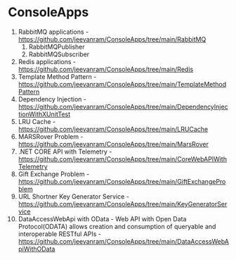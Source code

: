 # ConsoleApps
1) RabbitMQ applications - https://github.com/jeevanram/ConsoleApps/tree/main/RabbitMQ
    1) RabbitMQPublisher 
    2) RabbitMQSubscriber 
2) Redis applications - https://github.com/jeevanram/ConsoleApps/tree/main/Redis
3) Template Method Pattern - https://github.com/jeevanram/ConsoleApps/tree/main/TemplateMethodPattern
4) Dependency Injection - https://github.com/jeevanram/ConsoleApps/tree/main/DependencyInjectionWithXUnitTest
5) LRU Cache - https://github.com/jeevanram/ConsoleApps/tree/main/LRUCache
6) MARSRover Problem - https://github.com/jeevanram/ConsoleApps/tree/main/MarsRover
7) .NET CORE API with Telemetry - https://github.com/jeevanram/ConsoleApps/tree/main/CoreWebAPIWithTelemetry
8) Gift Exchange Problem - https://github.com/jeevanram/ConsoleApps/tree/main/GiftExchangeProblem
9) URL Shortner Key Generator Service - https://github.com/jeevanram/ConsoleApps/tree/main/KeyGeneratorService
10) DataAccessWebApi with OData - Web API with Open Data Protocol(ODATA) allows creation and consumption of queryable and interoperable RESTful APIs  - https://github.com/jeevanram/ConsoleApps/tree/main/DataAccessWebApiWithOData
